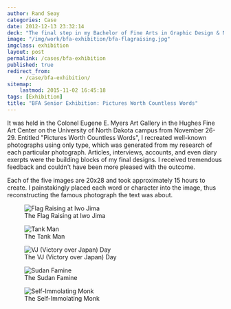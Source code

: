 ```yaml
---
author: Rand Seay
categories: Case
date: 2012-12-13 23:32:14
deck: "The final step in my Bachelor of Fine Arts in Graphic Design & New Art Media, my Senior Exhibition was a culmination of my art education."
image: "/img/work/bfa-exhibition/bfa-flagraising.jpg"
imgclass: exhibition
layout: post
permalink: /cases/bfa-exhibition
published: true
redirect_from:
    - /case/bfa-exhibition/
sitemap:
    lastmod: 2015-11-02 16:45:18
tags: [Exhibition]
title: "BFA Senior Exhibition: Pictures Worth Countless Words"
---
```


It was held in the Colonel Eugene E. Myers Art Gallery in the Hughes Fine Art Center on the University of North Dakota campus from November 26-29. Entitled "Pictures Worth Countless Words", I recreated well-known photographs<!--more--> using only type, which was generated from my research of each particular photograph. Articles, interviews, accounts, and even diary exerpts were the building blocks of my final designs. I received tremendous feedback and couldn't have been more pleased with the outcome.

Each of the five images are 20x28 and took approximately 15 hours to create. I painstakingly placed each word or character into the image, thus reconstructing the famous photograph the text was about.

<figure class="image">
    <img class="drop-shadow" src="{{ '/img/work/bfa-exhibition/bfa-flagraising.jpg' | prepend: site.baseurl }}" alt="Flag Raising at Iwo Jima">
    <figcaption>The Flag Raising at Iwo Jima</figcaption>
</figure>

<figure class="image">
    <img class="drop-shadow" src="{{ '/img/work/bfa-exhibition/bfa-tankman.jpg' | prepend: site.baseurl }}" alt="Tank Man">
    <figcaption>The Tank Man</figcaption>
</figure>

<figure class="image">
    <img class="drop-shadow" src="{{ '/img/work/bfa-exhibition/bfa-vjday.jpg' | prepend: site.baseurl }}" alt="VJ (Victory over Japan) Day">
    <figcaption>The VJ (Victory over Japan) Day</figcaption>
</figure>

<figure class="image">
    <img class="drop-shadow" src="{{ '/img/work/bfa-exhibition/bfa-sudanfamine.jpg' | prepend: site.baseurl }}" alt="Sudan Famine">
    <figcaption>The Sudan Famine</figcaption>
</figure>

<figure class="image">
    <img  class="drop-shadow" src="{{ '/img/work/bfa-exhibition/bfa-monk.jpg' | prepend: site.baseurl }}" alt="Self-Immolating Monk">
    <figcaption>The Self-Immolating Monk</figcaption>
</figure>
